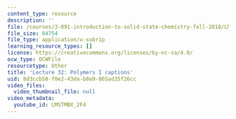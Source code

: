```yaml
---
content_type: resource
description: ''
file: /courses/3-091-introduction-to-solid-state-chemistry-fall-2018/LMSTMBX_2F4_captions.webvtt
file_size: 84754
file_type: application/x-subrip
learning_resource_types: []
license: https://creativecommons.org/licenses/by-nc-sa/4.0/
ocw_type: OCWFile
resourcetype: Other
title: 'Lecture 32: Polymers I captions'
uid: 8d3ccb58-f0e2-43da-b8e9-865ad35f26cc
video_files:
  video_thumbnail_file: null
video_metadata:
  youtube_id: LMSTMBX_2F4
---
```

